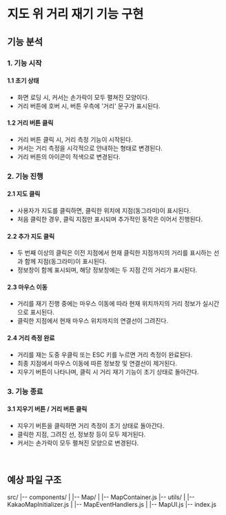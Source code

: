 # 지도 위 거리 재기 기능 구현

## 기능 분석 

### 1. 기능 시작
#### 1.1 초기 상태
- 화면 로딩 시, 커서는 손가락이 모두 펼쳐진 모양이다.
- 거리 버튼에 호버 시, 버튼 우측에 '거리' 문구가 표시된다.
#### 1.2 거리 버튼 클릭
- 거리 버튼 클릭 시, 거리 측정 기능이 시작된다.
- 커서는 거리 측정을 시각적으로 안내하는 형태로 변경된다.
- 거리 버튼의 아이콘이 적색으로 변경된다.

### 2. 기능 진행
#### 2.1 지도 클릭
- 사용자가 지도를 클릭하면, 클릭한 위치에 지점(동그라미)이 표시된다.
- 처음 클릭한 경우, 클릭 지점만 표시되며 추가적인 동작은 이어서 진행된다.
#### 2.2 추가 지도 클릭
- 두 번째 이상의 클릭은 이전 지점에서 현재 클릭한 지점까지의 거리를 표시하는 선과 함께 지점(동그라미)이 표시된다.
- 정보창이 함께 표시되며, 해당 정보창에는 두 지점 간의 거리가 표시된다.
#### 2.3 마우스 이동
- 거리를 재기 진행 중에는 마우스 이동에 따라 현재 위치까지의 거리 정보가 실시간으로 표시된다.
- 클릭한 지점에서 현재 마우스 위치까지의 연결선이 그려진다.
#### 2.4 거리 측정 완료
- 거리를 재는 도중 우클릭 또는 ESC 키를 누르면 거리 측정이 완료된다.
- 최종 지점에서 마우스 이동에 따른 정보창 및 연결선이 제거된다.
- 지우기 버튼이 나타나며, 클릭 시 거리 재기 기능이 초기 상태로 돌아간다.

### 3. 기능 종료
#### 3.1 지우기 버튼 / 거리 버튼 클릭
- 지우기 버튼을 클릭하면 거리 측정이 초기 상태로 돌아간다.
- 클릭한 지점, 그려진 선, 정보창 등이 모두 제거된다.
- 커서는 손가락이 모두 펼쳐진 모양으로 변경된다.

<br />

## 예상 파일 구조 
src/
|-- components/
|   |-- Map/
|       |-- MapContainer.js
|-- utils/
|   |-- KakaoMapInitializer.js
|   |-- MapEventHandlers.js
|   |-- MapUI.js
|-- index.js


